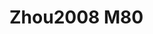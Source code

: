 # Zhou2008 M80
<a name="material" />
<script type="application/ld+json">

  {
    "@context": "https://schema.org/",
    "@type": "ChemicalSubstance",
    "http://purl.org/dc/terms/conformsTo":
      {
        "@type": "CreativeWork",
        "@id": "https://bioschemas.org/profiles/ChemicalSubstance/0.4-RELEASE/"
      },
    "@id": "https://egonw.github.io/nanowiki/nanowiki292.html#material",
    "name": "Zhou2008 M80",
    "sameAs: "http://127.0.0.1/mediawiki/index.php/Special:URIResolver/Zhou2008_M80"
  }
</script>

